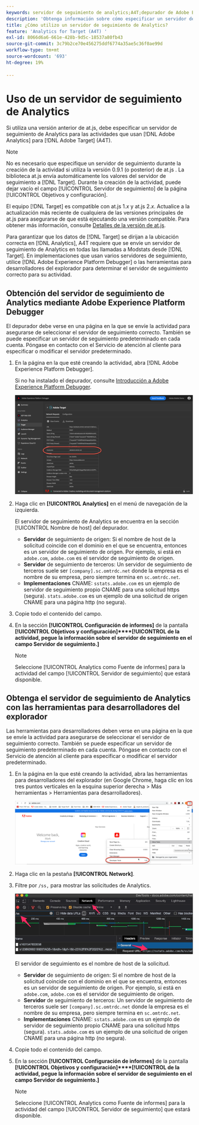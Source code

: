 ```yaml
---
keywords: servidor de seguimiento de analytics;A4T;depurador de Adobe Experience Cloud;depurador de Adobe Experience Platform;fuente de informes;herramientas para desarrolladores
description: 'Obtenga información sobre cómo especificar un servidor de seguimiento de Analytics para actividades que utilicen Analytics for [!DNL Target]  (A4T) si utiliza una versión anterior de at.js. '
title: ¿Cómo utilizo un servidor de seguimiento de Analytics?
feature: 'Analytics for Target (A4T) '
exl-id: 8066d6a6-661e-428b-9d5c-18537a80fb43
source-git-commit: 3c79b2ce70e456275ddf6774a35ae5c36f0ae99d
workflow-type: tm+mt
source-wordcount: '693'
ht-degree: 19%

---
```


# Uso de un servidor de seguimiento de Analytics

Si utiliza una versión anterior de at.js, debe especificar un servidor de seguimiento de Analytics para las actividades que usan [!DNL Adobe Analytics] para [!DNL Adobe Target] (A4T).

>[!NOTE]
>
>No es necesario que especifique un servidor de seguimiento durante la creación de la actividad si utiliza la versión 0.9.1 (o posterior) de at.js . La biblioteca at.js envía automáticamente los valores del servidor de seguimiento a [!DNL Target]. Durante la creación de la actividad, puede dejar vacío el campo [!UICONTROL Servidor de seguimiento] de la página [!UICONTROL Objetivos y configuración].
>
>El equipo [!DNL Target] es compatible con at.js 1.*x* y at.js 2.*x*. Actualice a la actualización más reciente de cualquiera de las versiones principales de at.js para asegurarse de que está ejecutando una versión compatible. Para obtener más información, consulte [Detalles de la versión de at.js](/help/c-implementing-target/c-implementing-target-for-client-side-web/target-atjs-versions.md).

Para garantizar que los datos de [!DNL Target] se dirijan a la ubicación correcta en [!DNL Analytics], A4T requiere que se envíe un servidor de seguimiento de Analytics en todas las llamadas a Modstats desde [!DNL Target]. En implementaciones que usan varios servidores de seguimiento, utilice [!DNL Adobe Experience Platform Debugger] o las herramientas para desarrolladores del explorador para determinar el servidor de seguimiento correcto para su actividad.

## Obtención del servidor de seguimiento de Analytics mediante Adobe Experience Platform Debugger

El depurador debe verse en una página en la que se envíe la actividad para asegurarse de seleccionar el servidor de seguimiento correcto. También se puede especificar un servidor de seguimiento predeterminado en cada cuenta. Póngase en contacto con el Servicio de atención al cliente para especificar o modificar el servidor predeterminado.

1. En la página en la que esté creando la actividad, abra [!DNL Adobe Experience Platform Debugger].

   Si no ha instalado el depurador, consulte [Introducción a Adobe Experience Platform Debugger](https://experienceleague.adobe.com/docs/platform-learn/tutorials/data-ingestion/web-sdk/introduction-to-the-experience-platform-debugger.html).

   ![](assets/Screen_DebuggerTrackServ.png)

1. Haga clic en **[!UICONTROL Analytics]** en el menú de navegación de la izquierda.

   El servidor de seguimiento de Analytics se encuentra en la sección [!UICONTROL Nombre de host] del depurador.

   * **Servidor** de seguimiento de origen: Si el nombre de host de la solicitud coincide con el dominio en el que se encuentra, entonces es un servidor de seguimiento de origen. Por ejemplo, si está en `adobe.com`, `adobe.com` es el servidor de seguimiento de origen.
   * **Servidor** de seguimiento de terceros: Un servidor de seguimiento de terceros suele ser  `[company].sc.omtrdc.net` donde la empresa es el nombre de su empresa, pero siempre termina en  `sc.omtrdc.net`.
   * **Implementaciones** CNAME:  `sstats.adobe.com` es un ejemplo de servidor de seguimiento propio CNAME para una solicitud https (segura). `stats.adobe.com` es un ejemplo de una solicitud de origen CNAME para una página http (no segura).

1. Copie todo el contenido del campo.

1. En la sección **[!UICONTROL Configuración de informes]** de la pantalla **[!UICONTROL Objetivos y configuración]****[!UICONTROL de la actividad, pegue la información sobre el servidor de seguimiento en el campo Servidor de seguimiento.]**

   >[!NOTE]
   >
   >Seleccione [!UICONTROL Analytics como Fuente de informes] para la actividad del campo [!UICONTROL Servidor de seguimiento] que estará disponible.

## Obtenga el servidor de seguimiento de Analytics con las herramientas para desarrolladores del explorador

Las herramientas para desarrolladores deben verse en una página en la que se envíe la actividad para asegurarse de seleccionar el servidor de seguimiento correcto. También se puede especificar un servidor de seguimiento predeterminado en cada cuenta. Póngase en contacto con el Servicio de atención al cliente para especificar o modificar el servidor predeterminado.

1. En la página en la que esté creando la actividad, abra las herramientas para desarrolladores del explorador (en Google Chrome, haga clic en los tres puntos verticales en la esquina superior derecha > Más herramientas > Herramientas para desarrolladores).

   ![Herramientas para desarrolladores Chrome](/help/c-integrating-target-with-mac/a4t/assets/chrome-dev-tools.png)

1. Haga clic en la pestaña **[!UICONTROL Network]**.

1. Filtre por `/ss,` para mostrar las solicitudes de Analytics.

   ![Herramientas para desarrolladores Chrome con búsqueda /ss](/help/c-integrating-target-with-mac/a4t/assets/chrome-search.png)

   El servidor de seguimiento es el nombre de host de la solicitud.

   * **Servidor** de seguimiento de origen: Si el nombre de host de la solicitud coincide con el dominio en el que se encuentra, entonces es un servidor de seguimiento de origen. Por ejemplo, si está en `adobe.com`, `adobe.com` es el servidor de seguimiento de origen.
   * **Servidor** de seguimiento de terceros: Un servidor de seguimiento de terceros suele ser  `[company].sc.omtrdc.net` donde la empresa es el nombre de su empresa, pero siempre termina en  `sc.omtrdc.net`.
   * **Implementaciones** CNAME:  `sstats.adobe.com` es un ejemplo de servidor de seguimiento propio CNAME para una solicitud https (segura). `stats.adobe.com` es un ejemplo de una solicitud de origen CNAME para una página http (no segura).

1. Copie todo el contenido del campo.

1. En la sección **[!UICONTROL Configuración de informes]** de la pantalla **[!UICONTROL Objetivos y configuración]****[!UICONTROL de la actividad, pegue la información sobre el servidor de seguimiento en el campo Servidor de seguimiento.]**

   >[!NOTE]
   >
   >Seleccione [!UICONTROL Analytics como Fuente de informes] para la actividad del campo [!UICONTROL Servidor de seguimiento] que estará disponible.
